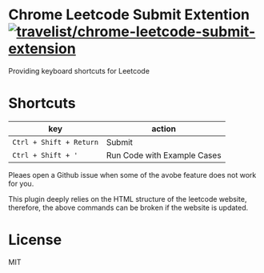 # Chrome Leetcode Submit Extention [![travelist/chrome-leetcode-submit-extension](https://circleci.com/gh/travelist/chrome-leetcode-submit-extension.svg?style=svg)](https://app.circleci.com/pipelines/github/travelist/chrome-leetcode-submit-extension)

Providing keyboard shortcuts for Leetcode

# Shortcuts

| key | action |
|-----|--------|
| `Ctrl + Shift + Return` | Submit |
| `Ctrl + Shift + '` | Run Code with Example Cases |

Pleaes open a Github issue when some of the avobe feature does not work for you.

This plugin deeply relies on the HTML structure of the leetcode website, 
therefore, the above commands can be broken if the website is updated.

# License

MIT
